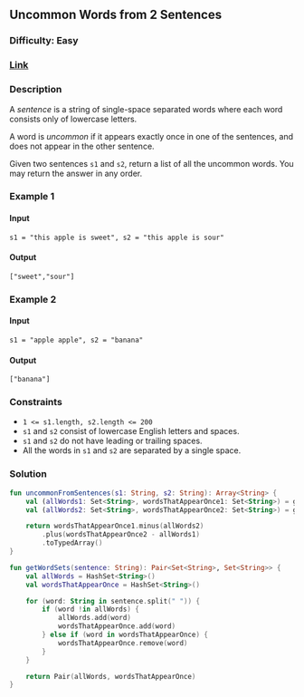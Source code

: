 ## Uncommon Words from 2 Sentences
### Difficulty: Easy
### [Link](https://leetcode.com/problems/uncommon-words-from-two-sentences/)

### Description
A *sentence* is a string of single-space separated words where each word consists only of lowercase letters.

A word is *uncommon* if it appears exactly once in one of the sentences, and does not appear in the other sentence.

Given two sentences `s1` and `s2`, return a list of all the uncommon words. You may return the answer in any order.

### Example 1

#### Input
`s1 = "this apple is sweet", s2 = "this apple is sour"`

#### Output
`["sweet","sour"]`

### Example 2

#### Input
`s1 = "apple apple", s2 = "banana"`

#### Output
`["banana"]`

### Constraints
- `1 <= s1.length, s2.length <= 200`
- `s1` and `s2` consist of lowercase English letters and spaces.
- `s1` and `s2` do not have leading or trailing spaces.
- All the words in `s1` and `s2` are separated by a single space.

### Solution

```kotlin
fun uncommonFromSentences(s1: String, s2: String): Array<String> {
    val (allWords1: Set<String>, wordsThatAppearOnce1: Set<String>) = getWordSets(s1)
    val (allWords2: Set<String>, wordsThatAppearOnce2: Set<String>) = getWordSets(s2)

    return wordsThatAppearOnce1.minus(allWords2)
        .plus(wordsThatAppearOnce2 - allWords1)
        .toTypedArray()
}

fun getWordSets(sentence: String): Pair<Set<String>, Set<String>> {
    val allWords = HashSet<String>()
    val wordsThatAppearOnce = HashSet<String>()

    for (word: String in sentence.split(" ")) {
        if (word !in allWords) {
            allWords.add(word)
            wordsThatAppearOnce.add(word)
        } else if (word in wordsThatAppearOnce) {
            wordsThatAppearOnce.remove(word)
        }
    }

    return Pair(allWords, wordsThatAppearOnce)
}
```